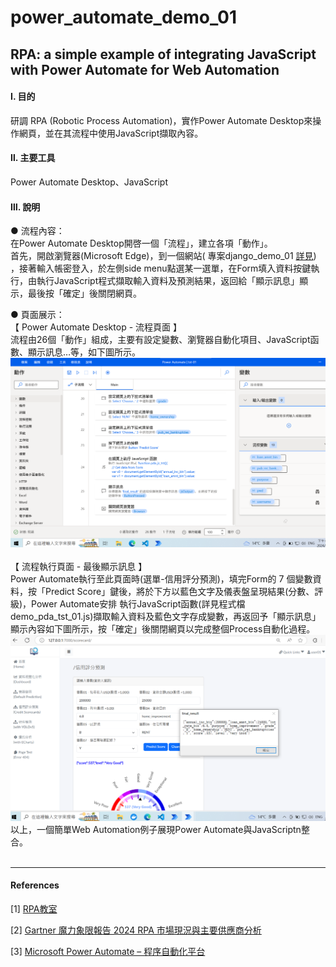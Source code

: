 # **power_automate_demo_01**

## **RPA: a simple example of integrating JavaScript with Power Automate for Web Automation**

#### **Ⅰ. 目的** 
研調 RPA (Robotic Process Automation)，實作Power Automate Desktop來操作網頁，並在其流程中使用JavaScript擷取內容。<br>

#### **Ⅱ. 主要工具**
Power Automate Desktop、JavaScript

#### **Ⅲ. 說明**

● 流程內容：<br>
在Power Automate Desktop開啓一個「流程」，建立各項「動作」。<br>
首先，開啟瀏覽器(Microsoft Edge)，到一個網站( 專案django_demo_01 [詳見](<https://github.com/qinglian1105>)) ，接著輸入帳密登入，於左側side menu點選某一選單，在Form填入資料按鍵執行，由執行JavaScript程式擷取輸入資料及預測結果，返回給「顯示訊息」顯示，最後按「確定」後關閉網頁。<br> 

● 頁面展示：<br>
【 Power Automate Desktop - 流程頁面 】<br>
流程由26個「動作」組成，主要有設定變數、瀏覽器自動化項目、JavaScript函數、顯示訊息…等，如下圖所示。<br>
![avatar](./README_pics/pic_process.png)<br><br>
【 流程執行頁面 - 最後顯示訊息 】<br>
Power Automate執行至此頁面時(選單-信用評分預測)，填完Form的 7 個變數資料，按「Predict Score」鍵後，將於下方以藍色文字及儀表盤呈現結果(分數、評級)，Power Automate安排 執行JavaScript函數(詳見程式檔 demo_pda_tst_01.js)擷取輸入資料及藍色文字存成變數，再返回予「顯示訊息」顯示內容如下圖所示，按「確定」後關閉網頁以完成整個Process自動化過程。<br>
![avatar](./README_pics/pic_result.png)<br>
以上，一個簡單Web Automation例子展現Power Automate與JavaScriptn整合。<br><br>


---

#### **References**

[1] [RPA教室](<https://www.youtube.com/@RPA-Class>)

[2] [Gartner 魔力象限報告 2024 RPA 市場現況與主要供應商分析](<https://aiworks.tw/gartner-magic-quadrant-2024/>)

[3] [Microsoft Power Automate – 程序自動化平台](<https://www.microsoft.com/zh-tw/power-platform/products/power-automate>)

